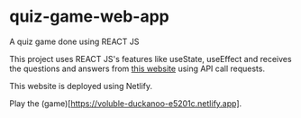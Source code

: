 # quiz-game-web-app

A quiz game done using REACT JS

This project uses REACT JS's features like useState, useEffect and receives the questions and answers from [this website]("https://opentdb.com/api.php?amount=5&type=multiple") using API call requests.

This website is deployed using Netlify.

Play the (game)[https://voluble-duckanoo-e5201c.netlify.app].
